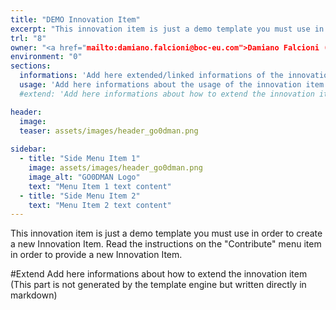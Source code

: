 ```yaml
---
title: "DEMO Innovation Item"
excerpt: "This innovation item is just a demo template you must use in order to create a new Innovation Item"
trl: "8"
owner: "<a href="mailto:damiano.falcioni@boc-eu.com">Damiano Falcioni (BOC)</a>"
environment: "0"
sections:
  informations: 'Add here extended/linked informations of the innovation item'
  usage: 'Add here informations about the usage of the innovation item'
  #extend: 'Add here informations about how to extend the innovation item'

header:
  image: 
  teaser: assets/images/header_go0dman.png
  
sidebar:
  - title: "Side Menu Item 1"
    image: assets/images/header_go0dman.png
    image_alt: "GO0DMAN Logo"
    text: "Menu Item 1 text content"
  - title: "Side Menu Item 2"
    text: "Menu Item 2 text content"
---
```


This innovation item is just a demo template you must use in order to create a new Innovation Item.
Read the instructions on the "Contribute" menu item in order to provide a new Innovation Item.

#Extend
Add here informations about how to extend the innovation item (This part is not generated by the template engine but written directly in markdown)